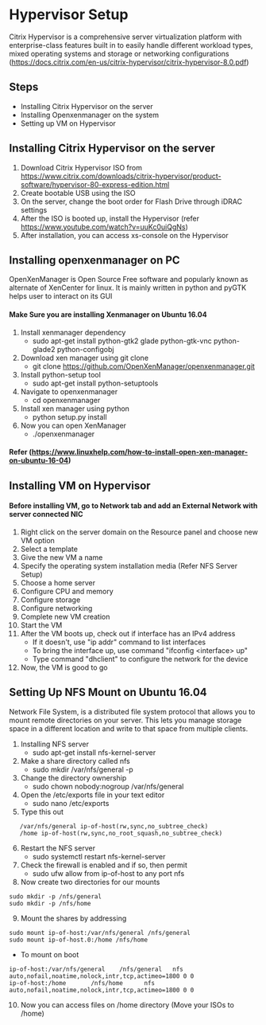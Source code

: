 # Hypervisor Setup

Citrix Hypervisor is a comprehensive server virtualization platform with enterprise-class features built in to easily handle different workload types, mixed operating systems and storage or networking configurations (https://docs.citrix.com/en-us/citrix-hypervisor/citrix-hypervisor-8.0.pdf)

## Steps

- Installing Citrix Hypervisor on the server
- Installing Openxenmanager on the system
- Setting up VM on Hypervisor

## Installing Citrix Hypervisor on the server

1. Download Citrix Hypervisor ISO from https://www.citrix.com/downloads/citrix-hypervisor/product-software/hypervisor-80-express-edition.html
2. Create bootable USB using the ISO
3. On the server, change the boot order for Flash Drive through iDRAC settings
4. After the ISO is booted up, install the Hypervisor (refer https://www.youtube.com/watch?v=uuKc0uiQgNs)
5. After installation, you can access xs-console on the Hypervisor

## Installing openxenmanager on PC

OpenXenManager is Open Source Free software and popularly known as alternate of XenCenter for linux. It is mainly written in python and pyGTK helps user to interact on its GUI

#### Make Sure you are installing Xenmanager on Ubuntu 16.04

1. Install xenmanager dependency
   - sudo apt-get install python-gtk2 glade python-gtk-vnc python-glade2 python-configobj
2. Download xen manager using git clone
   - git clone https://github.com/OpenXenManager/openxenmanager.git
3. Install python-setup tool
   - sudo apt-get install python-setuptools
4. Navigate to openxenmanager
   - cd openxenmanager
5. Install xen manager using python
   - python setup.py install
6. Now you can open XenManager
   - ./openxenmanager

#### Refer (https://www.linuxhelp.com/how-to-install-open-xen-manager-on-ubuntu-16-04)

## Installing VM on Hypervisor

#### Before installing VM, go to Network tab and add an External Network with server connected NIC

1. Right click on the server domain on the Resource panel and choose new VM option
2. Select a template
3. Give the new VM a name
4. Specify the operating system installation media (Refer NFS Server Setup)
5. Choose a home server
6. Configure CPU and memory
7. Configure storage
8. Configure networking
9. Complete new VM creation
10. Start the VM
11. After the VM boots up, check out if interface has an IPv4 address
    - If it doesn't, use "ip addr" command to list interfaces
    - To bring the interface up, use command "ifconfig <<interface>interface> up"
    - Type command "dhclient" to configure the network for the device
12. Now, the VM is good to go

## Setting Up NFS Mount on Ubuntu 16.04

Network File System, is a distributed file system protocol that allows you to mount remote directories on your server. This lets you manage storage space in a different location and write to that space from multiple clients.

1. Installing NFS server
   - sudo apt-get install nfs-kernel-server
2. Make a share directory called nfs
   - sudo mkdir /var/nfs/general -p
3. Change the directory ownership
   - sudo chown nobody:nogroup /var/nfs/general
4. Open the /etc/exports file in your text editor
   - sudo nano /etc/exports
5. Type this out

```
   /var/nfs/general ip-of-host(rw,sync,no_subtree_check)
   /home ip-of-host(rw,sync,no_root_squash,no_subtree_check)
```

6. Restart the NFS server
   - sudo systemctl restart nfs-kernel-server
7. Check the firewall is enabled and if so, then permit
   - sudo ufw allow from ip-of-host to any port nfs
8. Now create two directories for our mounts

```
sudo mkdir -p /nfs/general
sudo mkdir -p /nfs/home
```

9. Mount the shares by addressing

```
sudo mount ip-of-host:/var/nfs/general /nfs/general
sudo mount ip-of-host.0:/home /nfs/home
```

- To mount on boot

```
ip-of-host:/var/nfs/general    /nfs/general   nfs auto,nofail,noatime,nolock,intr,tcp,actimeo=1800 0 0
ip-of-host:/home       /nfs/home      nfs auto,nofail,noatime,nolock,intr,tcp,actimeo=1800 0 0
```

10. Now you can access files on /home directory (Move your ISOs to /home)
